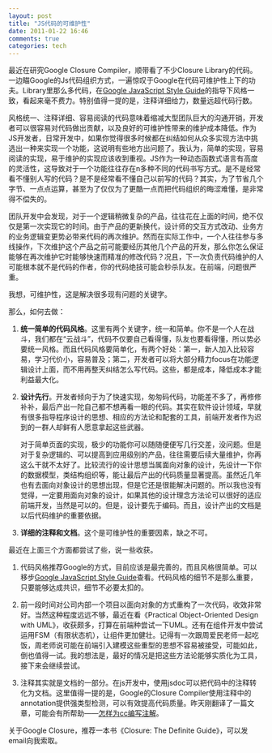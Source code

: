 ```yaml
---
layout: post
title: "JS代码的可维护性"
date: 2011-01-22 16:46
comments: true
categories: tech
---
```


最近在研究Google Closure Compiler，顺带看了不少Closure Library的代码。一边瞄Google的Js代码组织方式，一遍惊叹于Google在代码可维护性上下的功夫。Library里那么多代码，在[Google JavaScript Style Guide](http://google-styleguide.googlecode.com/svn/trunk/javascriptguide.xml)的指导下风格一致，看起来毫不费力。特别值得一提的是，注释详细给力，数量远超代码行数。

风格统一、注释详细、容易阅读的代码意味着缩减大型团队巨大的沟通开销，开发者可以很容易对代码做出贡献，以及良好的可维护性带来的维护成本降低。作为JS开发者，日常开发中，如果你觉得很多时候都在纠结如何从众多实现方法中挑选出一种来实现一个功能，这说明有些地方出问题了。我认为，简单的实现，容易阅读的实现，易于维护的实现应该收到重视。JS作为一种动态函数式语言有高度的灵活性，这导致对于一个功能往往存在n多种不同的代码书写方式。是不是经常看不懂别人写的代码？是不是经常看不懂自己以前写的代码？其实，为了节省几个字节、一点点运算，甚至为了仅仅为了更酷一点而把代码组织的晦涩难懂，是非常得不偿失的。

团队开发中会发现，对于一个逻辑稍微复杂的产品，往往花在上面的时间，绝不仅仅是第一次实现它的时间。由于产品的更新换代，设计师的交互方式改动、业务方的业务逻辑变更势必带来代码的再次维护。然而在实际工作中，一个人往往参与多线操作，下次维护这个产品之前可能要经历其他几个产品的开发，那么你怎么保证能够在再次维护它时能够快速而精准的修改代码？况且，下一次负责代码维护的人可能根本就不是代码的作者，你的代码绝技可能会秒杀队友。在前端，问题很严重。

我想，可维护性，这是解决很多现有问题的关键字。

那么，如何去做：

1.  **统一简单的代码风格**。这里有两个关键字，统一和简单。你不是一个人在战斗，我们都在“云战斗”，代码不仅要自己看得懂，队友也要看得懂，所以势必要统一风格。而且代码风格要简单化，有两个好处：第一，新人加入比较容易，学习代价小，容易普及；第二，开发者可以将大部分精力focus在功能逻辑设计上面，而不用再整天纠结怎么写代码。这些，都是成本，降低成本才能利益最大化。

2.  **设计先行**。开发者倾向于为了快速实现，匆匆码代码，功能差不多了，再修修补补，最后产出一陀自己都不想再看一眼的代码。其实在软件设计领域，早就有很多指导程序设计的思想、相应的方法论和配套的工具，前端开发者作为迟到的一群人却鲜有人愿意拿起这些武器。

    对于简单页面的实现，极少的功能你可以随随便便写几行交差，没问题。但是对于复杂逻辑的、可以提高到应用级别的产品，往往需要后续大量维护，你再这么干就不太好了。比较流行的设计思想当属面向对象的设计，先设计一下你的数据模型，类结构组织等，能让最后产出的代码质量显著提高。虽然近几年也有去面向对象设计的思想出现，但是它还是很能解决问题的。所以我也没有觉得，一定要用面向对象的设计，如果其他的设计理念方法论可以很好的适应前端开发，当然是可以的。但是，设计要先于编码。而且，设计产出的文档是以后代码维护的重要依据。

3.  **详细的注释和文档**。这个是可维护性的重要因素，缺之不可。

最近在上面三个方面都尝试了些，说一些收获。

1.  代码风格推荐Google的方式，目前应该是最完善的，而且风格很简单。可以移步[Google JavaScript Style Guide](http://google-styleguide.googlecode.com/svn/trunk/javascriptguide.xml)查看。代码风格的细节不是那么重要，只要能够达成共识，细节不必要太扣的。

2.  前一段时间对公司内部一个项目以面向对象的方式重构了一次代码，收效非常好。当然这种程度远远不够，最近在看《Practical Object-Oriented Design with UML》，收获颇多，打算在前端种尝试一下UML。还有在组件开发中尝试运用FSM（有限状态机），让组件更加健壮。记得有一次跟周爱民老师一起吃饭，周老师说可能在前端引入建模这些重型的思想不容易被接受，可能如此，倒也值得一试。我的想法是，最好的情况是把这些方法论能够实质化为工具，接下来会继续尝试。

3.  注释其实就是文档的一部分。在js开发中，使用jsdoc可以把代码中的注释转化为文档。这里值得一提的是，Google的Closure Compiler使用注释中的annotation提供强类型检测，可以有效提高代码质量。昨天刚翻译了一篇文章，可能会有所帮助——[怎样为cc编写注解](https://docs.google.com/document/pub?id=1AhDXJujwdc3CrF2XQ0NtwivhYmMA7YsuRcWCkBbWR0A)。

关于Google Closure，推荐一本书《Closure: The Definite Guide》，可以发 email向我索取。

